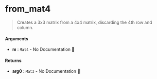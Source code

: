# from\_mat4

>  Creates a 3x3 matrix from a 4x4 matrix, discarding the 4th row and column.

#### Arguments

- **m** : `Mat4` \- No Documentation 🚧

#### Returns

- **arg0** : `Mat3` \- No Documentation 🚧